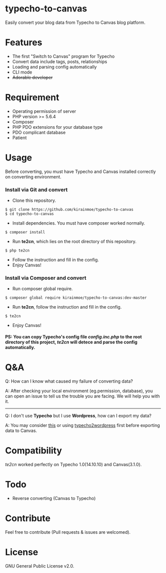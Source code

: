 # typecho-to-canvas

Easily convert your blog data from Typecho to Canvas blog platform.

# Features

 - The first "Switch to Canvas" program for Typecho
 - Convert data include tags, posts, relationships
 - Loading and parsing config automatically
 - CLI mode
 - ~~Adorable developer~~

# Requirement

 - Operating permission of server
 - PHP version >= 5.6.4
 - Composer
 - PHP PDO extensions for your database type
 - PDO complicant database
 - Patient

# Usage

 Before converting, you must have Typecho and Canvas installed correctly on converting environment.

### Install via Git and convert

 - Clone this repository.
 
 ```shell
 $ git clone https://github.com/kirainmoe/typecho-to-canvas
 $ cd typecho-to-canvas
 ```
 
 - Install dependencies. You must have composer worked normally.
 
 ```shell
 $ composer install
 ```
 
 - Run **te2cn**, which lies on the root directory of this repository.
 
 ```shell
 $ php te2cn
 ```
 
 - Follow the instruction and fill in the config.
 - Enjoy Canvas!
 
### Install via Composer and convert

 - Run composer global require.
 
 ```shell
 $ composer global require kirainmoe/typecho-to-canvas:dev-master
 ```
 
 - Run **te2cn**, follow the instruction and fill in the config.
 
 ```shell
 $ te2cn
 ```
 
 - Enjoy Canvas!
 
#### PS: You can copy Typecho's config file *config.inc.php* to the root directory of this project, *te2cn* will detece and parse the config automatically.

# Q&A

Q: How can I know what caused my failure of converting data?

A: After checking your local environment (eg.permission, database), you can open an issue to tell us the trouble you are facing. We will help you with it.

---

Q: I don't use **Typecho** but I use **Wordpress**, how can I export my data?

A: You may consider [this](https://github.com/magnetion/wordpress-to-canvas) or using [typecho2wordpress](https://github.com/panxianhai/typecho2wordpress) first before exporting data to Canvas.

# Compatibility

*te2cn* worked perfectly on Typecho 1.0(14.10.10) and Canvas(3.1.0).

# Todo

- Reverse converting (Canvas to Typecho)

# Contribute

Feel free to contribute (Pull requests & issues are welcomed).

# License

GNU General Public License v2.0.
